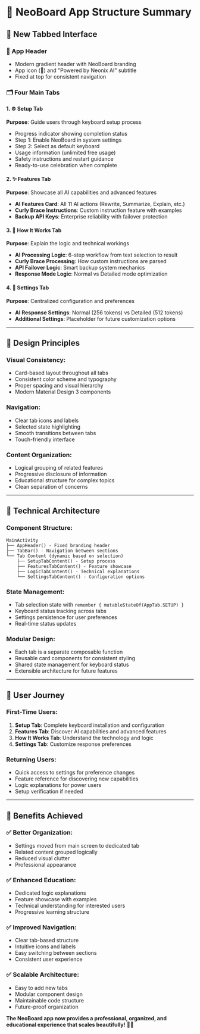 # 📱 NeoBoard App Structure Summary

## 🎯 **New Tabbed Interface**

### **📱 App Header**
- Modern gradient header with NeoBoard branding
- App icon (🧠) and "Powered by Neonix AI" subtitle
- Fixed at top for consistent navigation

### **🗂️ Four Main Tabs**

#### **1. ⚙️ Setup Tab**
**Purpose**: Guide users through keyboard setup process
- Progress indicator showing completion status
- Step 1: Enable NeoBoard in system settings
- Step 2: Select as default keyboard
- Usage information (unlimited free usage)
- Safety instructions and restart guidance
- Ready-to-use celebration when complete

#### **2. ✨ Features Tab**
**Purpose**: Showcase all AI capabilities and advanced features
- **AI Features Card**: All 11 AI actions (Rewrite, Summarize, Explain, etc.)
- **Curly Brace Instructions**: Custom instruction feature with examples
- **Backup API Keys**: Enterprise reliability with failover protection

#### **3. 🧠 How It Works Tab**
**Purpose**: Explain the logic and technical workings
- **AI Processing Logic**: 6-step workflow from text selection to result
- **Curly Brace Processing**: How custom instructions are parsed
- **API Failover Logic**: Smart backup system mechanics
- **Response Mode Logic**: Normal vs Detailed mode optimization

#### **4. 🔧 Settings Tab**
**Purpose**: Centralized configuration and preferences
- **AI Response Settings**: Normal (256 tokens) vs Detailed (512 tokens)
- **Additional Settings**: Placeholder for future customization options

---

## 🎨 **Design Principles**

### **Visual Consistency**:
- Card-based layout throughout all tabs
- Consistent color scheme and typography
- Proper spacing and visual hierarchy
- Modern Material Design 3 components

### **Navigation**:
- Clear tab icons and labels
- Selected state highlighting
- Smooth transitions between tabs
- Touch-friendly interface

### **Content Organization**:
- Logical grouping of related features
- Progressive disclosure of information
- Educational structure for complex topics
- Clean separation of concerns

---

## 🔧 **Technical Architecture**

### **Component Structure**:
```
MainActivity
├── AppHeader() - Fixed branding header
├── TabBar() - Navigation between sections
└── Tab Content (dynamic based on selection)
    ├── SetupTabContent() - Setup process
    ├── FeaturesTabContent() - Feature showcase
    ├── LogicTabContent() - Technical explanations
    └── SettingsTabContent() - Configuration options
```

### **State Management**:
- Tab selection state with `remember { mutableStateOf(AppTab.SETUP) }`
- Keyboard status tracking across tabs
- Settings persistence for user preferences
- Real-time status updates

### **Modular Design**:
- Each tab is a separate composable function
- Reusable card components for consistent styling
- Shared state management for keyboard status
- Extensible architecture for future features

---

## 🎯 **User Journey**

### **First-Time Users**:
1. **Setup Tab**: Complete keyboard installation and configuration
2. **Features Tab**: Discover AI capabilities and advanced features
3. **How It Works Tab**: Understand the technology and logic
4. **Settings Tab**: Customize response preferences

### **Returning Users**:
- Quick access to settings for preference changes
- Feature reference for discovering new capabilities
- Logic explanations for power users
- Setup verification if needed

---

## 🚀 **Benefits Achieved**

### **✅ Better Organization**:
- Settings moved from main screen to dedicated tab
- Related content grouped logically
- Reduced visual clutter
- Professional appearance

### **✅ Enhanced Education**:
- Dedicated logic explanations
- Feature showcase with examples
- Technical understanding for interested users
- Progressive learning structure

### **✅ Improved Navigation**:
- Clear tab-based structure
- Intuitive icons and labels
- Easy switching between sections
- Consistent user experience

### **✅ Scalable Architecture**:
- Easy to add new tabs
- Modular component design
- Maintainable code structure
- Future-proof organization

**The NeoBoard app now provides a professional, organized, and educational experience that scales beautifully!** 📱✨ 